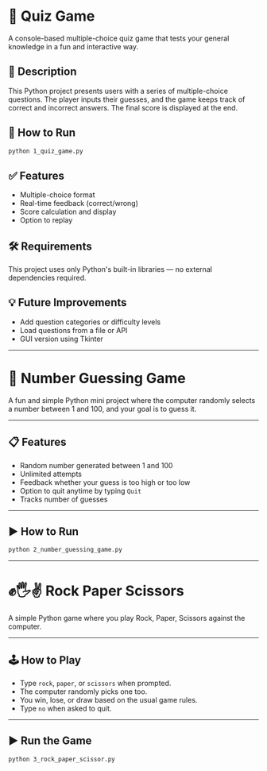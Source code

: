 # 🧠 Quiz Game

A console-based multiple-choice quiz game that tests your general knowledge in a fun and interactive way.

## 📜 Description

This Python project presents users with a series of multiple-choice questions. The player inputs their guesses, and the game keeps track of correct and incorrect answers. The final score is displayed at the end.

## 🚀 How to Run

```bash
python 1_quiz_game.py
```

## ✅ Features

- Multiple-choice format
- Real-time feedback (correct/wrong)
- Score calculation and display
- Option to replay

## 🛠 Requirements

This project uses only Python's built-in libraries — no external dependencies required.

## 💡 Future Improvements

- Add question categories or difficulty levels
- Load questions from a file or API
- GUI version using Tkinter
------------------------------------------------------------------------------------------------------------------------------------------------------------------------------------------------
# 🎯 Number Guessing Game

A fun and simple Python mini project where the computer randomly selects a number between 1 and 100, and your goal is to guess it.

---

## 📋 Features

- Random number generated between 1 and 100
- Unlimited attempts
- Feedback whether your guess is too high or too low
- Option to quit anytime by typing `Quit`
- Tracks number of guesses

---

## ▶️ How to Run

```bash
python 2_number_guessing_game.py
```
----------------------------------------------------------------------------------------------------
# ✊🖐✌ Rock Paper Scissors

A simple Python game where you play Rock, Paper, Scissors against the computer.

---

## 🕹 How to Play

- Type `rock`, `paper`, or `scissors` when prompted.
- The computer randomly picks one too.
- You win, lose, or draw based on the usual game rules.
- Type `no` when asked to quit.

---

## ▶️ Run the Game

```bash
python 3_rock_paper_scissor.py
```
